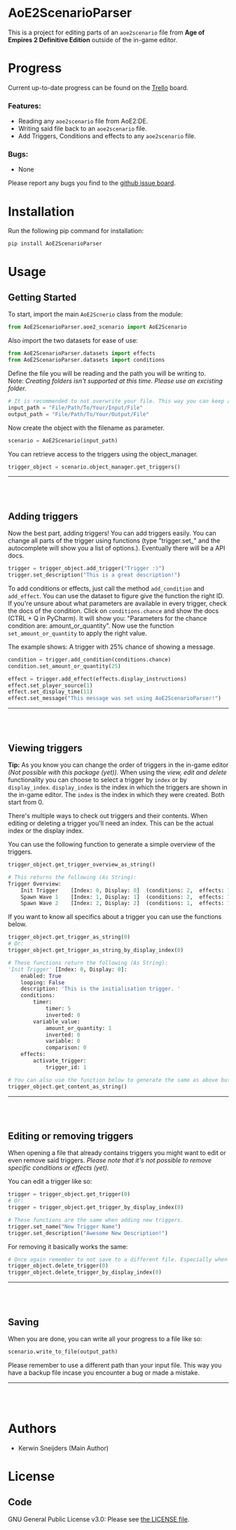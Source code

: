 # AoE2ScenarioParser
This is a project for editing parts of an `aoe2scenario` file from **Age of Empires 2 
Definitive Edition** outside of the in-game editor. 


# Progress
Current up-to-date progress can be found on the [Trello](https://trello.com/b/7SNm3gXj/aoe2-de-parser) board. 

### Features:
- Reading any `aoe2scenario` file from AoE2:DE.
- Writing said file back to an `aoe2scenario` file.
- Add Triggers, Conditions and effects to any `aoe2scenario` file.

### Bugs:
- None

Please report any bugs you find to the [github issue board](https://github.com/KSneijders/AoE2ScenarioParser/issues).

# Installation
Run the following pip command for installation:

    pip install AoE2ScenarioParser

# Usage
## Getting Started
To start, import the main `AoE2Scnerio` class from the module:

```python
from AoE2ScenarioParser.aoe2_scenario import AoE2Scenario
```
Also import the two datasets for ease of use:

```python
from AoE2ScenarioParser.datasets import effects
from AoE2ScenarioParser.datasets import conditions
```

Define the file you will be reading and the path you will be writing to.  
Note: *Creating folders isn't supported at this time. Please use an excisting folder.*  

```python
# It is recommended to not overwrite your file. This way you can keep a backup!
input_path = "File/Path/To/Your/Input/File"
output_path = "File/Path/To/Your/Output/File"
```

Now create the object with the filename as parameter. 

```python
scenario = AoE2Scenario(input_path)
```

You can retrieve access to the triggers using the object_manager. 

```python
trigger_object = scenario.object_manager.get_triggers()
```

---
&nbsp;  
&nbsp;  

## Adding triggers
Now the best part, adding triggers! You can add triggers easily. You can change all parts of the trigger using functions (type "trigger.set_" and the autocomplete will show you a list of options.).  Eventually there will be a API docs. 

```python
trigger = trigger_object.add_trigger("Trigger :)")
trigger.set_description("This is a great description!")
```

To add conditions or effects, just call the method `add_condition` and `add_effect`. You can use the dataset to figure give the function the right ID. If you're unsure about what parameters are available in every trigger, check the docs of the condition. Click on `conditions.chance` and show the docs (CTRL + Q in PyCharm). It will show you: "Parameters for the chance condition are: amount_or_quantity". Now use the function `set_amount_or_quantity` to apply the right value.

The example shows: A trigger with 25% chance of showing a message. 

```python
condition = trigger.add_condition(conditions.chance)
condition.set_amount_or_quantity(25)

effect = trigger.add_effect(effects.display_instructions)
effect.set_player_source(1)
effect.set_display_time(11)
effect.set_message("This message was set using AoE2ScenarioParser!")
```


---
&nbsp;  
&nbsp;  

## Viewing triggers

**Tip:** As you know you can change the order of triggers in the in-game editor *(Not possible with this package (yet))*. When using the *view, edit and delete* functionality you can choose to select a trigger by `index` or by `display_index`. `display_index` is the index in which the triggers are shown in the in-game editor. The `index` is the index in which they were created. Both start from 0.

There's multiple ways to check out triggers and their contents. When editing or deleting a trigger you'll need an index. This can be the actual index or the display index.

You can use the following function to generate a simple overview of the triggers.

```python
trigger_object.get_trigger_overview_as_string()

# This returns the following (As String):
Trigger Overview:
	Init Trigger    [Index: 0, Display: 0]	(conditions: 2,  effects: 1)
	Spawn Wave 1    [Index: 1, Display: 1]	(conditions: 2,  effects: 7)
	Spawn Wave 2    [Index: 2, Display: 2]	(conditions: 1,  effects: 7)
```

If you want to know all specifics about a trigger you can use the functions below. 

```python
trigger_object.get_trigger_as_string(0)
# Or:
trigger_object.get_trigger_as_string_by_display_index(0)

# These functions return the following (As String):
'Init Trigger' [Index: 0, Display: 0]:
    enabled: True
    looping: False
    description: 'This is the initialisation trigger. '
    conditions:
        timer:
            timer: 5
            inverted: 0
        variable_value:
            amount_or_quantity: 1
            inverted: 0
            variable: 0
            comparison: 0
    effects:
        activate_trigger:
            trigger_id: 1

# You can also use the function below to generate the same as above but then for all the triggers.
trigger_object.get_content_as_string()
```

---
&nbsp;  
&nbsp;  

## Editing or removing triggers
When opening a file that already contains triggers you might want to edit or even remove said triggers. *Please note that it's not possible to remove specific conditions or effects (yet).*

You can edit a trigger like so:
```python
trigger = trigger_object.get_trigger(0)
# Or:
trigger = trigger_object.get_trigger_by_display_index(0)

# These functions are the same when adding new triggers.
trigger.set_name("New Trigger Name")
trigger.set_description("Awesome New Description!")
```

For removing it basically works the same:
```python
# Once again remember to not save to a different file. Especially when removing (important) triggers.
trigger_object.delete_trigger(0)
trigger_object.delete_trigger_by_display_index(0)
```

---
&nbsp;  
&nbsp;  

## Saving
When you are done, you can write all your progress to a file like so:

```python
scenario.write_to_file(output_path)
```
Please remember to use a different path than your input file. This way you have a backup file incase you encounter a bug or made a mistake.


---
&nbsp;  
&nbsp;  

# Authors
-  Kerwin Sneijders (Main Author)

# License
## Code
GNU General Public License v3.0: Please see [the LICENSE file](https://github.com/KSneijders/AoE2ScenarioParser/blob/dev/LICENSE).